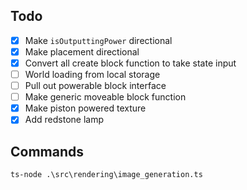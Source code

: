 ## Todo

- [x] Make `isOutputtingPower` directional
- [x] Make placement directional
- [x] Convert all create block function to take state input
- [ ] World loading from local storage
- [ ] Pull out powerable block interface
- [ ] Make generic moveable block function
- [x] Make piston powered texture
- [x] Add redstone lamp

## Commands

```
ts-node .\src\rendering\image_generation.ts
```
